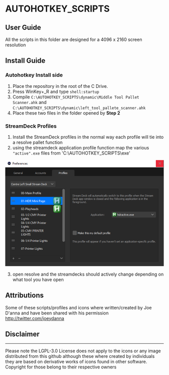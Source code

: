 # AUTOHOTKEY_SCRIPTS

## User Guide
All the scripts in this folder are designed for a 4096 x 2160 screen resolution

## Install Guide
### Autohotkey Install side
1. Place the repository in the root of the C Drive.
2. Press WinKey+_R and type `shell:startup`
3. Compile `C:\AUTOHOTKEY_SCRIPTS\dynamic\Middle Tool Pallet Scanner.ahk` and `C:\AUTOHOTKEY_SCRIPTS\dynamic\left_tool_pallete_scanner.ahk`
4. Place these two files in the folder opened by **Step 2**

### StreamDeck Profiles
1. Install the StreamDeck profiles in the normal way each profile will tie into a resolve pallet function 
2. using the streamdeck application profile function map the various `"active".exe` files from 'C:\AUTOHOTKEY_SCRIPTS\exe\'
   
![](https://github.com/Johnr24/AUTOHOTKEY_SCRIPTS/blob/master/src/streamdeck_profileimg_01.png?raw=true)

3. open resolve and the streamdecks should actively change depending on what tool you have open

## Attributions
Some of these scripts/profiles and icons where written/created by Joe D'anna and have been shared with his permission http://twitter.com/joeydanna

## Disclaimer
---
Please note the LGPL-3.0 License does not apply to the icons or any image distributed from this github although these where created by individuals they are based on derivative works of icons found in other software. Copyright for those belong to their respective owners

